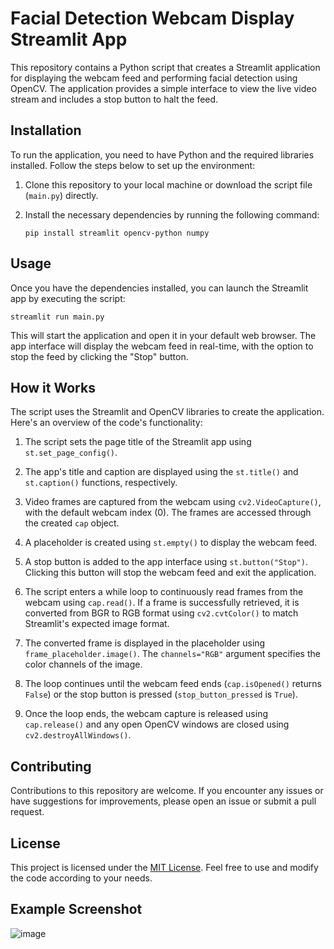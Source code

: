 # Facial Detection Webcam Display Streamlit App

This repository contains a Python script that creates a Streamlit application for displaying the webcam feed and performing facial detection using OpenCV. The application provides a simple interface to view the live video stream and includes a stop button to halt the feed.

## Installation

To run the application, you need to have Python and the required libraries installed. Follow the steps below to set up the environment:

1. Clone this repository to your local machine or download the script file (`main.py`) directly.

2. Install the necessary dependencies by running the following command:
   ```
   pip install streamlit opencv-python numpy
   ```

## Usage

Once you have the dependencies installed, you can launch the Streamlit app by executing the script:

```
streamlit run main.py
```

This will start the application and open it in your default web browser. The app interface will display the webcam feed in real-time, with the option to stop the feed by clicking the "Stop" button.

## How it Works

The script uses the Streamlit and OpenCV libraries to create the application. Here's an overview of the code's functionality:

1. The script sets the page title of the Streamlit app using `st.set_page_config()`.

2. The app's title and caption are displayed using the `st.title()` and `st.caption()` functions, respectively.

3. Video frames are captured from the webcam using `cv2.VideoCapture()`, with the default webcam index (0). The frames are accessed through the created `cap` object.

4. A placeholder is created using `st.empty()` to display the webcam feed.

5. A stop button is added to the app interface using `st.button("Stop")`. Clicking this button will stop the webcam feed and exit the application.

6. The script enters a while loop to continuously read frames from the webcam using `cap.read()`. If a frame is successfully retrieved, it is converted from BGR to RGB format using `cv2.cvtColor()` to match Streamlit's expected image format.

7. The converted frame is displayed in the placeholder using `frame_placeholder.image()`. The `channels="RGB"` argument specifies the color channels of the image.

8. The loop continues until the webcam feed ends (`cap.isOpened()` returns `False`) or the stop button is pressed (`stop_button_pressed` is `True`).

9. Once the loop ends, the webcam capture is released using `cap.release()` and any open OpenCV windows are closed using `cv2.destroyAllWindows()`.

## Contributing

Contributions to this repository are welcome. If you encounter any issues or have suggestions for improvements, please open an issue or submit a pull request.

## License

This project is licensed under the [MIT License](LICENSE). Feel free to use and modify the code according to your needs.
## Example Screenshot
![image](https://github.com/petermartens98/Streamlit-OpenCV-Webcam-Display-Web-App/assets/87671757/c4eff4c5-e310-46c1-9b0f-ec3aa87cb463)
